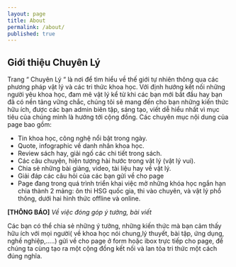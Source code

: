 ```yaml
---
layout: page
title: About
permalink: /about/
published: true
---
```


<div class="page" markdown="1">

<!-- {% capture page_subtitle %}
<img
    class="me"
    alt="{{ author.name }}"
    src="{{ site.author.photo | relative_url }}"
    srcset="{{ site.author.photo2x | relative_url }} 2x"
/>
{% endcapture %}! -->

<!-- {% include page/title.html title=page.title subtitle=page_subtitle %} -->

## Giới thiệu Chuyên Lý 

Trang “ Chuyên Lý “ là nơi để tìm hiểu về thế giới tự nhiên thông qua các phương pháp vật lý và các tri thức khoa học. Với định hướng kết nối những người yêu khoa học, đam mê vật lý kể từ khi các bạn mới bắt đầu hay bạn đã có nền tảng vững chắc, chúng tôi sẽ mang đến cho bạn những kiến thức hữu ích, được các bạn admin biên tập, sáng tạo, viết dễ hiểu nhất vì mục tiêu của chúng mình là hướng tới cộng đồng. Các chuyên mục nội dung của page bao gồm:
- Tin khoa học, công nghệ nổi bật trong ngày.
- Quote, infographic về danh nhân khoa học.
- Review sách hay, giải ngố các chi tiết trong sách.
- Các câu chuyện, hiện tượng hài hước trong vật lý (vật lý vui).
-  Chia sẻ những bài giảng, video, tài liệu hay về vật lý.
- Giải đáp các câu hỏi của các bạn gửi về cho page
- Page đang trong quá trình triển khai việc mở những khóa học ngắn hạn chia thành 2 mảng:  ôn thi HSG quốc gia, thi vào chuyên, và vật lý phổ thông, dưới hai hình thức offline và online.

**[THÔNG BÁO]** *Về việc đóng góp ý tưởng, bài viết*

Các bạn có thể chia sẻ những ý tưởng, những kiến thức mà bạn cảm thấy hữu ích với mọi người( về khoa học nói chung,lý thuyết, bài tập, ứng dụng, nghề nghiệp,…..) gửi về cho page ở form hoặc ibox trực tiếp cho page, để chúng ta cùng tạo ra một cộng đồng kết nối và lan tỏa tri thức một cách đúng nghĩa.
</div>
